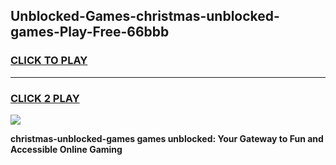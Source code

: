 
## Unblocked-Games-christmas-unblocked-games-Play-Free-66bbb
<h3>
<a href="https://premium76.site?title=christmas-unblocked-games&ref=17A">CLICK TO PLAY</a></h3>
<hr>

<h3>
<a href="https://premium76.site?title=christmas-unblocked-games&ref=17A">CLICK 2 PLAY</a>
  
</h3>

<a href="https://premium76.site?title=christmas-unblocked-games&ref=17A"><img src="https://clearcache.store/games.png"></a>


**christmas-unblocked-games games unblocked: Your Gateway to Fun and Accessible Online Gaming**
